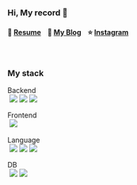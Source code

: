 ### Hi, My record 👋  

#### 📃 [Resume](https://www.notion.so/2094fa2015be49c39d198ab1adae1a37) &nbsp;&nbsp; 📔 [My Blog](https://kku-jun.tistory.com/) &nbsp;&nbsp; ⭐ [Instagram](https://www.instagram.com/95wooseong/)  &nbsp;&nbsp;  

<br>

### My stack

<p display="inline-block">
    Backend <br>
    &nbsp;<img src="https://img.shields.io/badge/Spring-6DB33F?style=for-the-badge&logo=Spring&logoColor=white">
    <img src="https://img.shields.io/badge/SpringBoot-6DB37F?style=for-the-badge&logo=SpringBoot&logoColor=white">
    <img src="https://img.shields.io/badge/Flask-000000?style=for-the-badge&logo=Flask&logoColor=white">
  
</p>
<p display="inline-block">
    Frontend <br>
    &nbsp;<img src="https://img.shields.io/badge/Vue.js-4FC08D?style=for-the-badge&logo=Vue.js&logoColor=white">
</p>
<p display="inline-block">
    Language <br>
    &nbsp;<img src="https://img.shields.io/badge/JAVA-007396?style=for-the-badge&logo=java&logoColor=white"> 
    <img src="https://img.shields.io/badge/Python-3776AB?style=for-the-badge&logo=Python&logoColor=white">
    <img src="https://img.shields.io/badge/JavaScript-F7DF1E?style=for-the-badge&logo=JavaScript&logoColor=white">
</p>

<p display="inline-block">
    DB <br>
    &nbsp;<img src="https://img.shields.io/badge/mysql-4479A1?style=for-the-badge&logo=mysql&logoColor=white">  
    <img src="https://img.shields.io/badge/MongoDB-47A248?style=for-the-badge&logo=MongoDB&logoColor=white">
</p>
